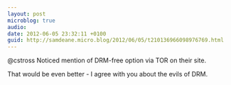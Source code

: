 ```yaml
---
layout: post
microblog: true
audio: 
date: 2012-06-05 23:32:11 +0100
guid: http://samdeane.micro.blog/2012/06/05/t210136966098976769.html
---
```

@cstross Noticed mention of DRM-free option via TOR on their site. 

That would be even better - I agree with you about the evils of DRM.
